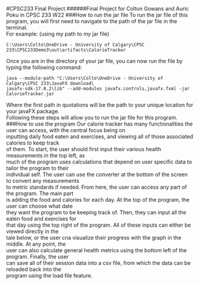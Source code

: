 #CPSC233 Final Project
######Final Project for Colton Gowans and Auric Poku in CPSC 233 W22
###How to run the jar file
To run the jar file of this program, you will first need to navigate to
the path of the jar file in the terminal.  
For example: (using my path 
to my jar file)
``` 
C:\Users\Colto\OneDrive - University of Calgary\CPSC 233\CPSC233Demo3\out\artifacts\CalorieTracker
```
Once you are in the directory of your jar file, you can now run the file
by typing the following command:
```
java --module-path "C:\Users\Colto\OneDrive - University of Calgary\CPSC 233\JavaFX download\
javafx-sdk-17.0.2\lib" --add-modules javafx.controls,javafx.fxml -jar CalorieTracker.jar
```
Where the first path in quotations will be the path to your unique location
for your javaFX package.  
Following these steps will allow you to run the jar
file for this program.
###How to use the program
Our calorie tracker has many functionalities the user can access, with the central focus being on  
inputting daily food eaten and exercises, and viewing all of those associated calories to keep track  
of them. To start, the user should first input their various health measurements in the top left, as  
much of the program uses calculations that depend on user specific data to tailor the program to their  
individual self. The user can use the converter at the bottom of the screen to convert any measurements  
to metric standards if needed. From here, the user can access any part of the program. The main part  
is adding the food and calories for each day. At the top of the program, the user can choose what date  
they want the program to be keeping track of. Then, they can input all the eaten food and exercises for  
that day using the top right of the program. All of these inputs can either be viewed directly in the  
tale below, or the user cna visualize their progress with the graph in the middle. At any point, the  
user can also calculate general health metrics using the bottom left of the program. Finally, the user  
can save all of their session data into a csv file, from which the data can be reloaded back into the  
program using the load file feature.